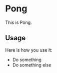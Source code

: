 Pong
==============

This is Pong.



Usage
-----

Here is how you use it:

 * Do something
 * Do something else
